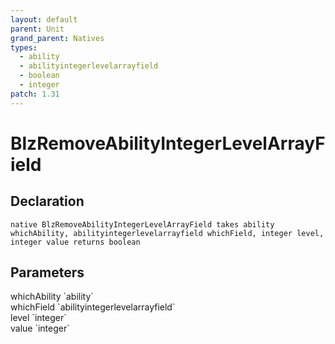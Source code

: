 ```yaml
---
layout: default
parent: Unit
grand_parent: Natives
types:
  - ability
  - abilityintegerlevelarrayfield
  - boolean
  - integer
patch: 1.31
---
```


# BlzRemoveAbilityIntegerLevelArrayField

## Declaration

```
native BlzRemoveAbilityIntegerLevelArrayField takes ability whichAbility, abilityintegerlevelarrayfield whichField, integer level, integer value returns boolean
```

## Parameters
<dl>
  <dt>whichAbility `ability`</dt>
  <dd></dd>

  <dt>whichField `abilityintegerlevelarrayfield`</dt>
  <dd></dd>

  <dt>level `integer`</dt>
  <dd></dd>

  <dt>value `integer`</dt>
  <dd></dd>
</dl>